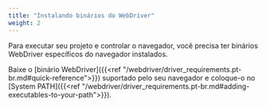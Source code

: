 ```yaml
---
title: "Instalando binários do WebDriver"
weight: 2
---
```


Para executar seu projeto e controlar o navegador, você precisa ter
binários WebDriver específicos do navegador instalados.

Baixe o [binário WebDriver]({{<ref "/webdriver/driver_requirements.pt-br.md#quick-reference">}})
suportado pelo seu navegador e coloque-o no
[System PATH]({{<ref "/webdriver/driver_requirements.pt-br.md#adding-executables-to-your-path">}}).

